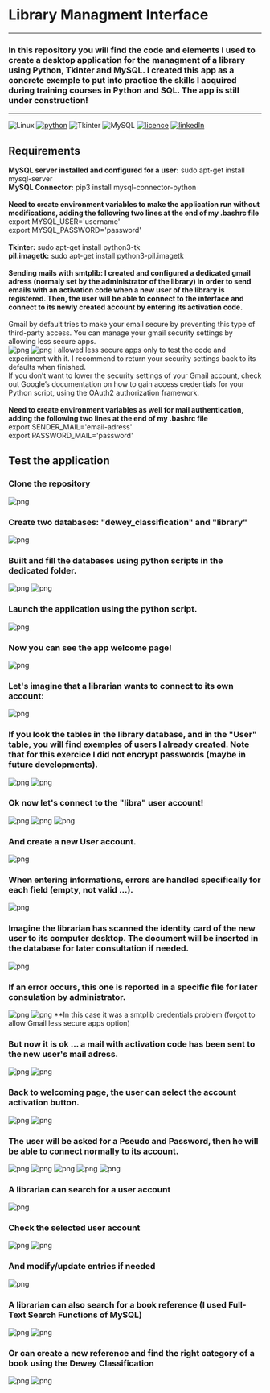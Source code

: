 # Library Managment Interface

---

### In this repository you will find the code and elements I used to create a desktop application for the managment of a library using Python, Tkinter and MySQL. I created this app as a concrete exemple to put into practice the skills I acquired during training courses in Python and SQL. The app is still under construction!

---

![Linux](https://img.shields.io/badge/Linux-Mint20.1-informational?style=plastic)
[![python](https://img.shields.io/badge/python-3.8.5-brightgreen?style=plastic)](https://www.python.org/downloads/release/python-385/)
![Tkinter](https://img.shields.io/badge/Tkinter-8.6-brightgreen?style=plastic)
![MySQL](https://img.shields.io/badge/MySQL-8.0.25-brightgreen?style=plastic)
[![licence](https://img.shields.io/badge/licence-MIT-yellow?style=plastic)](https://github.com/Domsdev/Data-science-blog/blob/main/MIT%20Licence.md)
[![linkedIn](https://img.shields.io/badge/-LinkedIn%20-blue?style=plastic)](https://www.linkedin.com/in/dominique-pothin-dev/)


## Requirements

**MySQL server installed and configured for a user:** sudo apt-get install mysql-server<br/>
**MySQL Connector:** pip3 install mysql-connector-python<br/>
 <br/>
**Need to create environment variables to make the application run without modifications, adding the following two lines at the end of my .bashrc file**<br/>
export MYSQL_USER='username'<br/>
export MYSQL_PASSWORD='password'<br/>
 <br/>
**Tkinter:** sudo apt-get install python3-tk<br/>
**pil.imagetk:** sudo apt-get install python3-pil.imagetk<br/>
 <br/>
**Sending mails with smtplib: I created and configured a dedicated gmail adress (normaly set by the administrator of the library) in order to send emails with an activation code when a new user of the library is registered. Then, the user will be able to connect to the interface and connect to its newly created account by entering its activation code.** <br/>
 <br/>
Gmail by default tries to make your email secure by preventing this type of third-party access. You can manage your gmail security settings by allowing less secure apps. <br/>
![png](img/less_secure_app.png)
![png](img/critical_security_alert.png)
I allowed less secure apps only to test the code and experiment with it. I recommend to return your security settings back to its defaults when finished. <br/>
If you don’t want to lower the security settings of your Gmail account, check out Google’s documentation on how to gain access credentials for your Python script, using the OAuth2 authorization framework. <br/>
 <br/>
**Need to create environment variables as well for mail authentication, adding the following two lines at the end of my .bashrc file**<br/>
export SENDER_MAIL='email-adress'<br/>
export PASSWORD_MAIL='password'<br/>


## Test the application

### Clone the repository
![png](img/step0.png)


### Create two databases: "dewey_classification" and "library"
![png](img/step1.png)


### Built and fill the databases using python scripts in the dedicated folder.
![png](img/step2.png)
![png](img/step3.png)


### Launch the application using the python script.
![png](img/step4.png)


### Now you can see the app welcome page!
![png](img/screen1.png)


### Let's imagine that a librarian wants to connect to its own account:
![png](img/screen2.png)


### If you look the tables in the library database, and in the "User" table, you will find exemples of users I already created. Note that for this exercice I did not encrypt passwords (maybe in future developments).
![png](img/step5.png)
![png](img/step6.png)


### Ok now let's connect to the "libra" user account!
![png](img/screen3.png)
![png](img/screen4.png)
![png](img/screen5.png)


### And create a new User account.
![png](img/screen10.png)


### When entering informations, errors are handled specifically for each field (empty, not valid ...).
![png](img/screen11.png)

### Imagine the librarian has scanned the identity card of the new user to its computer desktop. The document will be inserted in the database for later consultation if needed.
![png](img/screen12.png)

### If an error occurs, this one is reported in a specific file for later consulation by administrator.
![png](img/error_file.png)
![png](img/error_report.png)
**In this case it was a smtplib credentials problem (forgot to allow Gmail less secure apps option)

### But now it is ok ... a mail with activation code has been sent to the new user's mail adress.
![png](img/screen14.png)
![png](img/screen15.png)


### Back to welcoming page, the user can select the account activation button.
![png](img/screen1.png)
![png](img/screen16.png)


### The user will be asked for a Pseudo and Password, then he will be able to connect normally to its account.
![png](img/screen17.png)
![png](img/screen18.png)
![png](img/screen19.png)
![png](img/screen20.png)
![png](img/screen21.png)


### A librarian can search for a user account
![png](img/screen6.png)

### Check the selected user account
![png](img/screen7.png)
![png](img/screen8.png)

### And modify/update entries if needed
![png](img/screen9.png)


### A librarian can also search for a book reference (I used Full-Text Search Functions of MySQL)
![png](img/screen40.png)
![png](img/screen41.png)

### Or can create a new reference and find the right category of a book using the Dewey Classification
![png](img/screen50.png)
![png](img/screen51.png)









